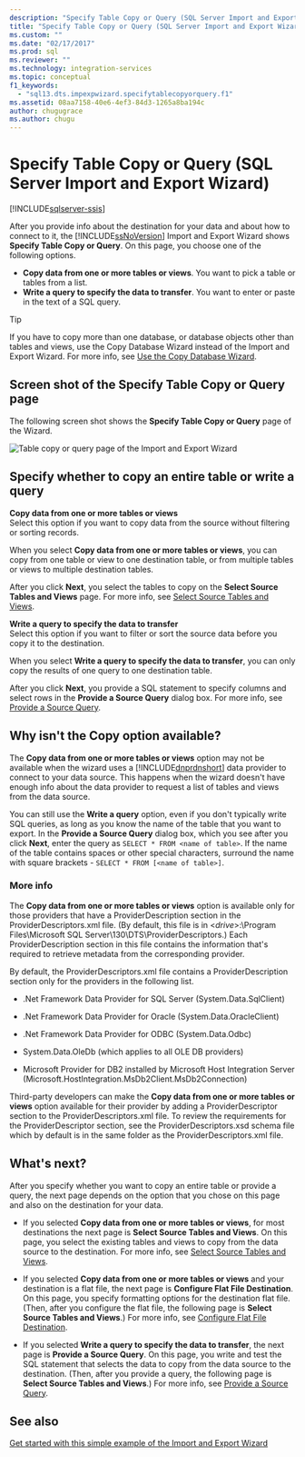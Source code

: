 ```yaml
---
description: "Specify Table Copy or Query (SQL Server Import and Export Wizard)"
title: "Specify Table Copy or Query (SQL Server Import and Export Wizard) | Microsoft Docs"
ms.custom: ""
ms.date: "02/17/2017"
ms.prod: sql
ms.reviewer: ""
ms.technology: integration-services
ms.topic: conceptual
f1_keywords: 
  - "sql13.dts.impexpwizard.specifytablecopyorquery.f1"
ms.assetid: 08aa7158-40e6-4ef3-84d3-1265a8ba194c
author: chugugrace
ms.author: chugu
---
```

# Specify Table Copy or Query (SQL Server Import and Export Wizard)

[!INCLUDE[sqlserver-ssis](../../includes/applies-to-version/sqlserver-ssis.md)]


  After you provide info about the destination for your data and about how to connect to it, the [!INCLUDE[ssNoVersion](../../includes/ssnoversion-md.md)] Import and Export Wizard shows **Specify Table Copy or Query**. On this page, you choose one of the following options.
-   **Copy data from one or more tables or views**. You want to pick a table or tables from a list.
-   **Write a query to specify the data to transfer**. You want to enter or paste in the text of a SQL query.
    
> [!TIP]
> If you have to copy more than one database, or database objects other than tables and views, use the Copy Database Wizard instead of the Import and Export Wizard. For more info, see [Use the Copy Database Wizard](../../relational-databases/databases/use-the-copy-database-wizard.md).     
 
## Screen shot of the Specify Table Copy or Query page    
 The following screen shot shows the **Specify Table Copy or Query** page of the Wizard.    
    
 ![Table copy or query page of the Import and Export Wizard](../../integration-services/import-export-data/media/table-copy-or-query.png "Table copy or query page of the Import and Export Wizard")    
    
## Specify whether to copy an entire table or write a query 
 **Copy data from one or more tables or views**    
 Select this option if you want to copy data from the source without filtering or sorting records.   

When you select **Copy data from one or more tables or views**, you can copy from one table or view to one destination table, or from multiple tables or views to multiple destination tables.

 After you click **Next**, you select the tables to copy on the **Select Source Tables and Views** page. For more info, see [Select Source Tables and Views](../../integration-services/import-export-data/select-source-tables-and-views-sql-server-import-and-export-wizard.md).   
    
 **Write a query to specify the data to transfer**    
 Select this option if you want to filter or sort the source data before you copy it to the destination.    
    
When you select **Write a query to specify the data to transfer**, you can only copy the results of one query to one destination table.  

After you click **Next**, you provide a SQL statement to specify columns and select rows in the **Provide a Source Query** dialog box. For more info, see [Provide a Source Query](../../integration-services/import-export-data/provide-a-source-query-sql-server-import-and-export-wizard.md).   
    
## Why isn't the Copy option available?    
 The **Copy data from one or more tables or views** option may not be available when the wizard uses a [!INCLUDE[dnprdnshort](../../includes/dnprdnshort-md.md)] data provider to connect to your data source. This happens when the wizard doesn't have enough info about the data provider to request a list of tables and views from the data source. 
 
You can still use the **Write a query** option, even if you don't typically write SQL queries, as long as you know the name of the table that you want to export. In the **Provide a Source Query** dialog box, which you see after you click **Next**, enter the query as `SELECT * FROM <name of table>`. If the name of the table contains spaces or other special characters, surround the name with square brackets - `SELECT * FROM [<name of table>]`.

### More info
 The **Copy data from one or more tables or views** option is available only for those providers that have a ProviderDescription section in the ProviderDescriptors.xml file. (By default, this file is in \<*drive*>:\Program Files\Microsoft SQL Server\130\DTS\ProviderDescriptors.) Each ProviderDescription section in this file contains the information that's required to retrieve metadata from the corresponding provider.    
    
 By default, the ProviderDescriptors.xml file contains a ProviderDescription section only for the providers in the following list.    
    
-   .Net Framework Data Provider for SQL Server (System.Data.SqlClient)    
    
-   .Net Framework Data Provider for Oracle (System.Data.OracleClient)    
    
-   .Net Framework Data Provider for ODBC (System.Data.Odbc)    
    
-    System.Data.OleDb (which applies to all OLE DB providers)    
    
-   Microsoft Provider for DB2 installed by Microsoft Host Integration Server (Microsoft.HostIntegration.MsDb2Client.MsDb2Connection)    
    
 Third-party developers can make the **Copy data from one or more tables or views** option available for their provider by adding  a ProviderDescriptor section to the ProviderDescriptors.xml file. To review the requirements for the ProviderDescriptor section, see the ProviderDescriptors.xsd schema file which by default is in the same folder as the ProviderDescriptors.xml file.    
    
## What's next?    
 After you specify whether you want to copy an entire table or provide a query, the next page depends on the option that you chose on this page and also on the destination for your data.    
    
-   If you selected **Copy data from one or more tables or views**, for most destinations the next page is **Select Source Tables and Views**. On this page, you select the existing tables and views to copy from the data source to the destination. For more info, see [Select Source Tables and Views](../../integration-services/import-export-data/select-source-tables-and-views-sql-server-import-and-export-wizard.md).    
    
-   If you selected **Copy data from one or more tables or views** and your destination is a flat file, the next page is **Configure Flat File Destination**. On this page, you specify formatting options for the destination flat file. (Then, after you configure the flat file, the following page is **Select Source Tables and Views**.) For more info, see [Configure Flat File Destination](../../integration-services/import-export-data/configure-flat-file-destination-sql-server-import-and-export-wizard.md).    
    
-   If you selected **Write a query to specify the data to transfer**, the next page is **Provide a Source Query**. On this page, you write and test the SQL statement that selects the data to copy from the data source to the destination. (Then, after you provide a query, the following page is **Select Source Tables and Views**.) For more info, see [Provide a Source Query](../../integration-services/import-export-data/provide-a-source-query-sql-server-import-and-export-wizard.md).

## See also
[Get started with this simple example of the Import and Export Wizard](../../integration-services/import-export-data/get-started-with-this-simple-example-of-the-import-and-export-wizard.md)


